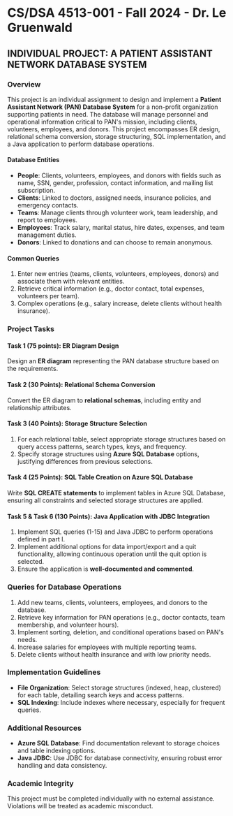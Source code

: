 # CS/DSA 4513-001 - Fall 2024 - Dr. Le Gruenwald
## INDIVIDUAL PROJECT: A PATIENT ASSISTANT NETWORK DATABASE SYSTEM

### Overview
This project is an individual assignment to design and implement a **Patient Assistant Network (PAN) Database System** for a non-profit organization supporting patients in need. The database will manage personnel and operational information critical to PAN's mission, including clients, volunteers, employees, and donors. This project encompasses ER design, relational schema conversion, storage structuring, SQL implementation, and a Java application to perform database operations.

#### Database Entities
- **People**: Clients, volunteers, employees, and donors with fields such as name, SSN, gender, profession, contact information, and mailing list subscription.
- **Clients**: Linked to doctors, assigned needs, insurance policies, and emergency contacts.
- **Teams**: Manage clients through volunteer work, team leadership, and report to employees.
- **Employees**: Track salary, marital status, hire dates, expenses, and team management duties.
- **Donors**: Linked to donations and can choose to remain anonymous.

#### Common Queries
1. Enter new entries (teams, clients, volunteers, employees, donors) and associate them with relevant entities.
2. Retrieve critical information (e.g., doctor contact, total expenses, volunteers per team).
3. Complex operations (e.g., salary increase, delete clients without health insurance).

### Project Tasks

#### Task 1 (75 points): ER Diagram Design
Design an **ER diagram** representing the PAN database structure based on the requirements.

#### Task 2 (30 Points): Relational Schema Conversion
Convert the ER diagram to **relational schemas**, including entity and relationship attributes.

#### Task 3 (40 Points): Storage Structure Selection
1. For each relational table, select appropriate storage structures based on query access patterns, search types, keys, and frequency.
2. Specify storage structures using **Azure SQL Database** options, justifying differences from previous selections.

#### Task 4 (25 Points): SQL Table Creation on Azure SQL Database
Write **SQL CREATE statements** to implement tables in Azure SQL Database, ensuring all constraints and selected storage structures are applied.

#### Task 5 & Task 6 (130 Points): Java Application with JDBC Integration
1. Implement SQL queries (1-15) and Java JDBC to perform operations defined in part I.
2. Implement additional options for data import/export and a quit functionality, allowing continuous operation until the quit option is selected.
3. Ensure the application is **well-documented and commented**.

### Queries for Database Operations

1. Add new teams, clients, volunteers, employees, and donors to the database.
2. Retrieve key information for PAN operations (e.g., doctor contacts, team membership, and volunteer hours).
3. Implement sorting, deletion, and conditional operations based on PAN's needs.
4. Increase salaries for employees with multiple reporting teams.
5. Delete clients without health insurance and with low priority needs.

### Implementation Guidelines
- **File Organization**: Select storage structures (indexed, heap, clustered) for each table, detailing search keys and access patterns.
- **SQL Indexing**: Include indexes where necessary, especially for frequent queries.

### Additional Resources
- **Azure SQL Database**: Find documentation relevant to storage choices and table indexing options.
- **Java JDBC**: Use JDBC for database connectivity, ensuring robust error handling and data consistency.

### Academic Integrity
This project must be completed individually with no external assistance. Violations will be treated as academic misconduct.
